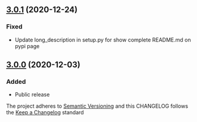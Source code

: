## [3.0.1](https://github.com/deshaw/jupyterlab-pyflyby/compare/v3.0.0...v3.0.1) (2020-12-24)

### Fixed

- Update long_description in setup.py for show complete README.md on pypi page

## [3.0.0](https://github.com/deshaw/jupyterlab-pyflyby/compare/v3.0.0...v3.0.0) (2020-12-03)

### Added

- Public release

The project adheres to [Semantic Versioning](https://semver.org/spec/v2.0.0.html) and
this CHANGELOG follows the [Keep a Changelog](https://keepachangelog.com/en/1.0.0/) standard
